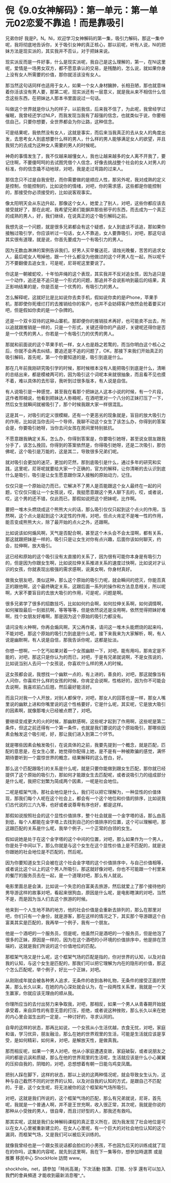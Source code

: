 # 倪《9.0女神解码》：第一单元：第一单元02恋爱不靠追！而是靠吸引

兄弟你好 我是P。N。Ni，欢迎学习女神解码的第一集，吸引力解码，那这一集中呢，我将彻底地告诉你，关于吸引女神的真正核心，那以前呢，听有人说，Ni的把妹方法是现实派的，其实我并不否认，对于把妹来说。

现实派反而是一件好事，什么是现实派呢，我自己是这么理解的，第一，在Ni这里呢，爱情是一场男女双方，都不愿意承认的交易，是残酷的，怎么说，就如果你身上没有女人所需要的价值，那你就活该没有女人。

那当然这句话同样也适用于女人，如果一个女人身材臃肿，长相丑陋，那也就意味着你活该没有男人要，那第二呢，现实派还有一层意义，就是我从来不相信什么信念这些东西，在把妹达人那本书里面说过一句话。

叫做这个世界就是你认为的样子，以前我信，后来我不信了，为此呢，我曾经学过催眠，我曾经还学过NLP，而我发现当我有了超强的信念，也就类似于说，你要相信自己，只要你想要，全世界都会为你让路，这种信念。

可是结果呢，我依然没有女人，这就是事实，而后来当我真正的去从女人的角度出发，去思考女人到底想要什么样的男人，什么样的男人能够满足女人的欲望，并且我努力的去成为这种女人需要的男人的时候呢。

神奇的事情发生了，我不仅越来越懂女人，我也让越来越多的女人离不开我了，要记住啊，不要傻呵呵的去试图凭借个人信念，好像去挑战整个社会的女人对男人的标准，你的信念撬不动地球，对吧，我是走过弯路的过来人。

那信念只不过是自我安慰，而你需要做的是顺应人性，那另外呢，我对成熟的定义是控制，你能控制的，比如说你的情绪，对吧，你的需求感，这些都是你能控制的，那接受你必须接受的，比如说客观事实。

像太阳明天会从东边升起，那像这个女人，她爱上了别人，对吧，这些你都应该去接受就好了，那在此呢，我希望兄弟们能摒弃那些邪乎的东西，而去成为一个真正的成熟的男人，好，我们继续，在说真正的这个吸引解码之前。

我想先说一个问题，就是很多兄弟都会有这个疑惑，女人到底该不该追，那如果你接触过吸引学，你应该听过一句话，女人不靠追，女人要靠吸引，对吧，那这句话其实很有道理，就是说，你首先要成为一个有吸引力的男人。

因为无数血淋淋的案例告诉我们，好男人买早餐送花，请烛光晚餐，苦苦的追求女人，最后呢女人甩掉他，跟一个什么都没为他做过的这个坏男人在一起，所以呢千万不要翻傻去追女生，可是呢，尼哥呢这里要说了。

你这是一朝被蛇咬，十年怕井绳的这个表现，其实我并不反对追女孩，因为追只是一个动作，追还是不追只是一个形式的问题，那追并不会说影响到最后的结果，真正影响结果的是，你是否是一个优秀的，有吸引力的男人。

怎么解释呢，这就好比是比如说你去卖手机，假如说你卖的是iPhone，苹果手机，那即使你死缠烂打的去推销给你的客户，也并不会妨碍客户依然会抢着要买对吧，但是假如你卖的是一个杂牌的。

还是一个双卡双待的这种山寨机，那即便你的推销技术再好，也可能卖不出去，所以追就跟推销是一样的，只是一个形式，关键还得你的产品好，关键呢还得你是否是一个优秀的男人，你若是一个有吸引力的优秀的男人。

那就和前面说的这个苹果手机一样，女人也是趋之若鹜的，而当你明白这个核心之后，你就不会再去纠结，要追还是不追的问题了，OK，那接下来我们开始真正的吸引解码，首先呢，第一个你要知道的是，吸引到底是什么。

那在几年前我刚研究吸引学的时候，那时候根本没有人能把吸引到底是什么，清晰的总结出来，都是模棱两可的，因为吸引这个词呢本来就很抽象，而且看不见也摸不着，难以具体的去形容，我听到过很多版本，有人说是自信。

有人说吸引是一种感觉，甚至我在看那个把妹达人这本小说的时候，有一个片段，这作者邢楠说，他看到把妹达人弥楠呢，在酒吧里对一个八分的正妹打压了一下，然后女生就瞬间就被吸引了，那个时候我跟大家一样很混乱。

这是其一，对吸引的定义很模糊，还有一个更恶劣的现象就是，盲目的放大吸引力的作用，比如说当你去问一个导师，我聊不动这个女生了该怎么办，你得到的答案会是，你要吸引她呀，当你去问女孩在房间里特别抵抗。

不愿意跟我确定关系，怎么办，你得到答案是，你要吸引她呀，甚至说女朋友跟我分手了，该怎么挽回，你得到的答案依然是，你得吸引她呀，还是二次吸引，那仿佛呢，这个吸引是万能的，这是其二，导致很多兄弟们呢。

就对吸引会更加的迷茫，更加的茫然，那到底吸引是什么，通过多年的研究和实践，这里呢，尼哥呢就要给大家一个正确的，官方的解释，让你清晰的去认识到底什么是吸引，吸引是让女生愿意跟你深入接触的原始动力，记住。

仅仅只是一个原始动力而已，它解决不了男人是否能跟这个女人最终在一起的问题，它仅仅只能让一个女孩说，哎，我挺愿意跟这个男人聊下去的，哎，或者说，哎，这个男的还不错，仅此而已，那假如说把这个把妹呢，比作啊。

要把一堆木头燃烧成这个熊熊大火的话，那么吸引仅仅只起到这个点火的作用，当然啊，这个点火是起到这个决定性的作用，对吧，但点火肯定不是唯一性的作用，能否变成熊熊大火，除了最开始的点火之外，还跟啊。

比如说该如何煽风啊，天气是否配合啊，甚至这个木头会不会太湿啊，都有关系，那这就跟把妹是一样的，吸引只是让女生对你有点兴趣，后面你该如何聊天，约会，拉伸啊，放大吸引。

这已经和原始的这个吸引没有太直接的关系了，因为很有可能你本身是有吸引力的，但是因为你跟女生啊，比如说拉伸关系推进关系的速度过快啊，比如说对才认识的女孩，你就表现出极强的需求感啊，说美女啊，你身材真好。

做我女朋友吧，类似这种，那么这个原始的吸引力呢，就会瞬间的熄灭，你能否真正的跟他啊，这个最终确定关系，这跟后面一系列的操作和方法息息相关，所以呢啊，大家不要盲目的去放大吸引的作用，可是呢，问题是啊。

很多兄弟学了很多的招数技巧，比如如何约会啊，如何拉伸关系啊，如何调情啊，如何摧毁最后一刻抵抗啊，等等等等，但是依然说还是没用啊，依然觉得把妹好难啊，找个女朋友好难啊，那是因为这个原始的吸引力都没有。

请问没有火种啊，你再会煽风啊，天公再作美，请问这一堆木头能燃烧的起来吗，不能对吧，那这个原始的吸引力到底是什么呢，接下来我来为大家解析，啊，有人说是幽默啊，有人说是自信，那我告诉你呢，这都是扯淡。

你想一想啊，一个乞丐如果对着一个女孩幽默一下，对吧，能有用吗，那肯定是不能的，对吧，那这只是你认为的而已，对吧，于是有兄弟就说啊，不是女孩说的，比如说当别人去问一个女孩说，你喜欢什么样的男人的时候。

这女孩都会说，我想找一个幽默一点的，有上进的，善良的，对吧，那这就像当有人问你，你喜欢什么样的女孩的时候，你肯定会说啊，性格好的，因为你不可能会去说啊，我喜欢前凸后翘，然后最好能活好。

而且只对我一个人开放，对别人都保守，对吧，那女人的回答也是一样，那女人嘴里说的幽默上进和你嘴里说的这个性格要好，它是什么呢，其实呢，它是放大吸引的因素啊，就像那堆火已经被点燃了，对吧。

要继续变成更大的火的时候，那幽默感啊，这些呢才起到了作用啊，这些呢是第二条件，但这之前还得有一个第一条件，也就是我们要说的这个原始吸引，那哪些因素会触发这个吸引呢，好，那让我们进入到第二个环节。

就是哪些因素会触发吸引，在说具体的之前，我要先提到一个概念，就是匹配，匹配的意思是，在女生心里，她觉得你配得上她，是不是有一种被欺骗的感觉，满怀期待要听到一个震惊世界的概念，结果解释的这么苍白，好。

那么这个匹配跟吸引的关系是什么呢，就是只要你能做到跟女生匹配，那你就已经提供了这个原始的吸引力，那如何才能跟女生去匹配呢，或者说吸引力的组成部分是什么呢，我把它划繁为简成两个因素，一呢是社会地位。

二呢是框架气场，那社会地位是什么，我们可以把它理解为，一种显性的价值体现，那我们每个人呢在这个社会上，都会有一个这个地位和价值的排序，比如说我们古代说的三六九等，也好或者说尊卑有序也好，都是这样。

那假如说按照社会的这个显性价值排序，整个社会就是一个金字塔的话，那么由高到低，每个人都能在金字塔上去找到自己的价值排序的位置，这个可以理解吧，那这跟匹配的关系是什么呢，我举个例子，一个正常的白领的女生。

假如说她是处于在这个金字塔的这个中间的位置，对吧，那么如果作为一个男人，你是处于中间以下，那么你就是与这个女生在这个显性价值上是不匹配的，就是说你跟她的社会地位是不匹配的，然后呢。

因为你要知道女生只会被在这个社会金字塔的这个价值排序中，与自己价值相等，或者说比这个以上的这个男人所吸引，那这就好像对吧，你也不可能跟一个村里来的餐厅的服务员去在一起，是一个道理对吧，那么有人就说。

电影里面总是会演，比如说一个失恋的白富美去旅游，然后就爱上了那个接待他的男导游这样的故事对吧，看起来很狗血，原因是什么呢，是电影瞎演的对吧，当然不是，而是因为当人们去这个旅游的时候。

他来到一个人生地不熟的地方，他的社会价值是会重新去排列的，那么在那里对吧，你们只有一个身份，就是游客，那在这样的情况之下，其实那个导游跟这个白富美其实是匹配的，我再举一个例子，我有一个朋友。

他是一个酒吧的一个服务员，但是呢，他虽然只是酒吧的一个服务员，但是他泡了很多的正妹，原因是一样的，因为在这个酒吧的小环境的价值排序中，他是排在顶端的，这就是我们所说的这个价值地位的匹配。

那框架气场又是什么呢，这个框架气场的匹配是指的，你对世界的认知，以及对自我的认知，与这个女生是匹配的，那我们可以把它理解为内在的隐形的价值，那这个怎么匹配呢，举个例子，好比一个正妹，对吧。

从刚刚成年就会被各种男人追求，无条件的收到各种礼物，无条件的接受正面的赞美，那么长久以来，在她的内心深处就会认为，在一段两性关系里，我就是一个天生赢家，你就应该无理由的顺从我。

你理所应当的去付出努力来争取我，对吧，那相反，如果一个男人从青春期开始就承受着，来自异性的有意无意的打压，拒绝，或者说这种挫败，那么长久以来在她的内心里会滋生出的一定是，一种讨好的，寻求认同的。

自卑的这样的状态，那再比如说，一个女孩从小生活优越，衣食无忧，对吧，家庭和谐，学习优异，朋友融洽，那么在她的世界观里的生活，可能是生活就应该是享受，是如何精彩，如何来，对吧，是解放天性，是做真我。

那而相反呢，如果一个男人对吧，他从小家庭遭遇变故，家庭破裂，或者说朋友之间的都是讥讽和质疑，那么在他的世界观里的生活呢，生活就应该是什么小心翼翼的压抑自我的，阴暗的，对吧，总想想着有朝一日能乌鸡变凤凰。

把别人踩在脚下，这样的状态，那以上说的这两种情况呢，就会导致女生认为，这种与自己截然不同的对世界的认知，以及对自我的认知的方式，是跟自己不匹配的，于是，这个女生呢，将无法被你的这个框架和气场所吸引。

对吧，这就是我们所说的，这个框架气场的匹配，那么有兄弟就说，尼哥，首先呢，我就是一个普通人啊，并不是王世充啊，收入很正常，其次呢，我就是你说的那种从小受挫的男人，很自卑，而且讨好型的人，那我还有救吗。

那其实呢，这就是我们女神解码课程的真正意义所在，因为我发现了社会地位是可以在女人心里被重新建立的，在女人心里呢，有一个巨大的对社会地位认知的这个漏洞，而框架气场，又是我们可以被后天训练的。

就像我曾经也是一个跟女孩说话都会脸红的小男孩，不也因为后天的训练成就了现在的你吗，这集的内容呢，就先到这里啊，我在下一集等你，想參加時選票 或是推賽 移民中心 ShockHole 訪問 www。

shockhole。net，請參加「時尚高潮」下次活動 按讚、訂閱、分享 還有可以加入我們的會員頻道 才能收到最新消息喔^_^。

